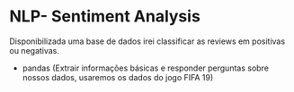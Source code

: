 # NLP- Sentiment Analysis
 Disponibilizada uma base de dados irei classificar as reviews em positivas ou negativas.

- pandas (Extrair informações básicas e responder perguntas sobre nossos dados, usaremos os dados do jogo FIFA 19)
